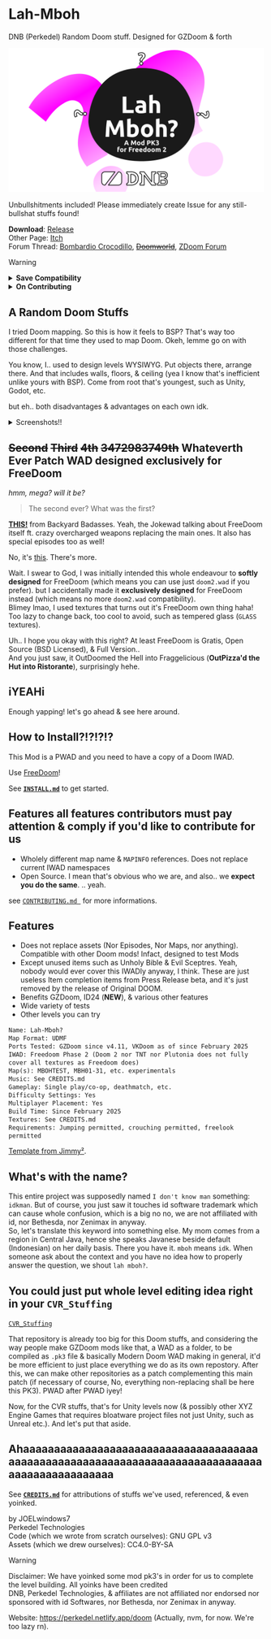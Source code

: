 # Lah-Mboh
 DNB (Perkedel) Random Doom stuff. Designed for GZDoom & forth
 
![Cover](/graphics/ForumCover.png)

Unbullshitments included! Please immediately create Issue for any still-bullshat stuffs found!

**Download**: [Release](https://github.com/Perkedel/Lah-Mboh/releases)  
Other Page: [Itch](https://joelwindows7.itch.io/lah-mboh)  
Forum Thread: [Bombardio Crocodillo](https://doomer.boards.net/thread/3940/lah-mboh-test-megawads), ~~[Doomworld](https://www.doomworld.com/forum/topic/151743-gzdoom-zscript-lah-mboh-test-map-megawads/)~~, [ZDoom Forum](https://forum.zdoom.org/viewtopic.php?t=80264)

> [!WARNING]
> <details>
> <summary><b>Save Compatibility</b></summary>  
> Due to the way DOOM engine was designed, even with GZDoom and & derivatives, <b>it is no longer recommended to load & forget, if you are playing a Gigawad (Giant Megawad that tracks your level completition).</b>  
> 
> This is because we may add or collapse amount of ACS loaded, and difference in these numbers will affect the compatibility.
>
> Yeah, as always, backup your precious saves!! Copy paste those saves multiple times, so you can disect another copy to make it compatible again.
> </details> 
>
> <details>
> <summary><b>On Contributing</b></summary>  
> SFW ONLY! This repo can contain everything including: 
> 
> - swearings
> - insults
> - Germany chancelor & symbols
> - Number of beast
> - goriest of gores guro
> - concealed & semi concealed jiggling elements (see gacha games likes from Hoyoverse, especially Zenless Zone Zero)
> - furry
> - reproductive part jokes 
> - etc.
> 
> but **NOT**:
> 
> - actual pornography
> - derogatory N-words.  
> If you wish to add actual pornography, contribute & use to our NSFW PWAD `LINK_PLS` there instead!  
> It has been found that younglings (which are not our audience target at all) somehow able to access Doom in first place, when the game is intended for grownups (mature) audiences.
> Call your parents now. You're not supposed to be here! Play Chex Quest, FreeDoom Scoops, or.. 
> no, I can't tell you to watch Cocomelon, ew!! ... crap! idk what's there anymore, coz I'm no longer in that section.
> .  
> Also no. Not even derogatory N-words will be found in our NSFW extension PWADs. Very obvious reasons. 
> That'll be once another one, unsauced but same Gitlab idk. (read small note in [`CONTRIBUTING.md`](CONTRIBUTING.md))
> </details>

## A Random Doom Stuffs

I tried Doom mapping. So this is how it feels to BSP? That's way too different for that time they used to map Doom. Okeh, lemme go on with those challenges.

You know, I.. used to design levels WYSIWYG. 
Put objects there, arrange there. And that includes walls, floors, & 
ceiling (yea I know that's inefficient unlike yours with BSP). Come from root that's youngest, such as Unity, Godot, etc.

but eh.. both disadvantages & advantages on each own idk.

<details>
<summary>Screenshots!!</summary>

![item variety](/src/screenshot/itemvarietytest.png)  
![enemy tester](/src/screenshot/enemytester.png)  
![boss brain](/src/screenshot/ohnobossbrain.png)  
![knockoff](/src/screenshot/pove1m1knockoff.png)  
![shooting range](/src/screenshot/shootingrangefrombehind.png)  

</details>

## ~~Second~~ ~~Third~~ ~~4th~~ ~~3472983749th~~ Whateverth Ever Patch WAD designed exclusively for FreeDoom

*hmm, mega? will it be?*

> The second ever? What was the first?

[**THIS!**](https://www.moddb.com/mods/freedoom-badss-editionmappack) from Backyard Badasses. 
Yeah, the Jokewad talking about FreeDoom itself ft. crazy overcharged weapons replacing the main ones. 
It also has special episodes too as well!

No, it's [this](https://www.moddb.com/addons/freedoom-phase-2-freedom-on-earth1). There's more.

Wait. I swear to God, I was initially intended this whole endeavour to **softly designed** for FreeDoom (which means you can use just `doom2.wad` if you prefer). 
but I accidentally made it **exclusively designed** for FreeDoom instead (which means no more `doom2.wad` compatibility).  
Blimey lmao, I used textures that turns out it's FreeDoom own thing haha! Too lazy to change back, too cool to avoid, such as tempered glass (`GLASS` textures).

Uh.. I hope you okay with this right? At least FreeDoom is Gratis, Open Source (BSD Licensed), & Full Version..  
And you just saw, it OutDoomed the Hell into Fraggelicious (**OutPizza'd the Hut into Ristorante**), surprisingly hehe.

## iYEAHi

Enough yapping! let's go ahead & see here around.

## How to Install?!?!?!?

This Mod is a PWAD and you need to have a copy of a Doom IWAD.

Use [FreeDoom](https://freedoom.github.io/)!

See [**`INSTALL.md`**](INSTALL.md) to get started.

## Features all features contributors must pay attention & comply if you'd like to contribute for us

- Wholely different map name & `MAPINFO` references. Does not replace current IWAD namespaces
- Open Source. I mean that's obvious who we are, and also.. we **expect you do the same**. .. yeah.

see [`CONTRIBUTING.md `](/CONTRIBUTING.md) for more informations.

## Features

- Does not replace assets (Nor Episodes, Nor Maps, nor anything). Compatible with other Doom mods! Infact, designed to test Mods
 - Except unused items such as Unholy Bible & Evil Sceptres. Yeah, nobody would ever cover this IWADly anyway, I think. These are just useless Item completion items from Press Release beta, and it's just removed by the release of Original DOOM.
- Benefits GZDoom, ID24 (**NEW**), & various other features
- Wide variety of tests
- Other levels you can try

```
Name: Lah-Mboh?
Map Format: UDMF
Ports Tested: GZDoom since v4.11, VKDoom as of since February 2025
IWAD: Freedoom Phase 2 (Doom 2 nor TNT nor Plutonia does not fully cover all textures as Freedoom does)
Map(s): MBOHTEST, MBH01-31, etc. experimentals
Music: See CREDITS.md
Gameplay: Single play/co-op, deathmatch, etc.
Difficulty Settings: Yes
Multiplayer Placement: Yes
Build Time: Since February 2025
Textures: See CREDITS.md
Requirements: Jumping permitted, crouching permitted, freelook permitted
```
[Template from Jimmy²](https://www.doomworld.com/forum/post/1782450).

## What's with the name?

This entire project was supposedly named `I don't know man` something: `idkman`. But of course, you just saw it touches id software 
trademark which can cause whole confusion, which is a big no no, we are not affiliated with id, nor Bethesda, nor Zenimax in anyway.  
So, let's translate this keyword into something else. 
My mom comes from a region in Central Java, hence she speaks Javanese beside default (Indonesian) on her daily basis. 
There you have it. `mboh` means `idk`. When someone ask about the context and you have no idea how to properly answer the question, we shout `lah mboh?`.

## You could just put whole level editing idea right in your `CVR_Stuffing`
[`CVR_Stuffing`](https://github.com/Perkedel/CVR_Stuffing)

That repository is already too big for this Doom stuffs, and considering the way people make GZDoom mods like that, a WAD as a folder, to be compiled as `.pk3` file & 
basically Modern Doom WAD making in general, it'd be more efficient to just place everything we do as its own repostory. 
After this, we can make other repositories as a patch complementing this main patch (if necessary of course, No, everything non-replacing shall be here this PK3). PWAD after PWAD iyey!

Now, for the CVR stuffs, that's for Unity levels now (& possibly other XYZ Engine Games that requires bloatware project files not just Unity, such as Unreal etc.). And let's put that aside.

## Ahaaaaaaaaaaaaaaaaaaaaaaaaaaaaaaaaaaaaaaaaaaaaaaaaaaaaaaaaaaaaaaaaaaaaaaaaaaaaaaaaaaaaaaaaaaaaaaaa

See [**`CREDITS.md`**](CREDITS.md) for attributions of stuffs we've used, referenced, & even yoinked.

by JOELwindows7  
Perkedel Technologies  
Code (which we wrote from scratch ourselves): GNU GPL v3  
Assets (which we drew ourselves): CC4.0-BY-SA

> [!WARNING]
> Disclaimer: We have yoinked some mod pk3's in order for us to complete the level building. All yoinks have been credited  
> DNB, Perkedel Technologies, & affiliates are not affiliated nor endorsed nor sponsored with id Softwares, nor Bethesda, nor Zenimax in anyway.

Website: https://perkedel.netlify.app/doom (Actually, nvm, for now. We're too lazy rn).